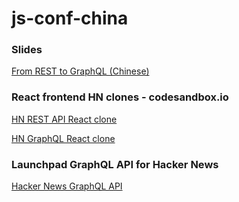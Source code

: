 # js-conf-china

### Slides

[From REST to GraphQL (Chinese)](./js-conf-china-cn.pdf)

### React frontend HN clones - codesandbox.io

[HN REST API React clone](https://codesandbox.io/s/mQOG4L3R9)

[HN GraphQL React clone](https://codesandbox.io/s/82z6gEyvl)

### Launchpad GraphQL API for Hacker News

[Hacker News GraphQL API](https://launchpad.graphql.com/jm9wn07qp)
